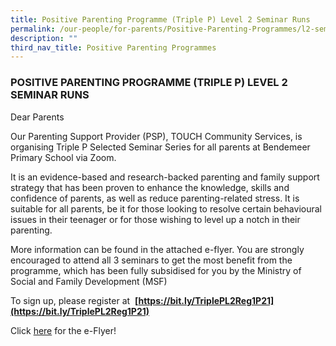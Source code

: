 ```yaml
---
title: Positive Parenting Programme (Triple P) Level 2 Seminar Runs
permalink: /our-people/for-parents/Positive-Parenting-Programmes/l2-seminar-runs/
description: ""
third_nav_title: Positive Parenting Programmes
---
```

### POSITIVE PARENTING PROGRAMME (TRIPLE P) LEVEL 2 SEMINAR RUNS

Dear Parents  
 

Our Parenting Support Provider (PSP), TOUCH Community Services, is organising Triple P Selected Seminar Series for all parents at Bendemeer Primary School via Zoom.  

It is an evidence-based and research-backed parenting and family support strategy that has been proven to enhance the knowledge, skills and confidence of parents, as well as reduce parenting-related stress. It is suitable for all parents, be it for those looking to resolve certain behavioural issues in their teenager or for those wishing to level up a notch in their parenting.

More information can be found in the attached e-flyer. You are strongly encouraged to attend all 3 seminars to get the most benefit from the programme, which has been fully subsidised for you by the Ministry of Social and Family Development (MSF)

To sign up, please register at  **[https://bit.ly/TriplePL2Reg1P21](https://bit.ly/TriplePL2Reg1P21)**

  

Click [here](/files/EDM%20and%20Speaker%20Profile%20Run%201P.pdf) for the e-Flyer!